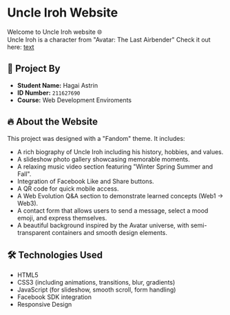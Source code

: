 # Uncle Iroh Website

Welcome to Uncle Iroh website 🌐  
Uncle Iroh is a character from "Avatar: The Last Airbender"
Check it out here: [text](https://wed-2023.github.io/211627690/)

## 👤 Project By

- **Student Name:** Hagai Astrin  
- **ID Number:** `211627690`  
- **Course:** Web Development Enviroments

## 🔥 About the Website

This project was designed with a "Fandom" theme. It includes:

- A rich biography of Uncle Iroh including his history, hobbies, and values.
- A slideshow photo gallery showcasing memorable moments.
- A relaxing music video section featuring "Winter Spring Summer and Fall".
- Integration of Facebook Like and Share buttons.
- A QR code for quick mobile access.
- A Web Evolution Q&A section to demonstrate learned concepts (Web1 → Web3).
- A contact form that allows users to send a message, select a mood emoji, and express themselves.
- A beautiful background inspired by the Avatar universe, with semi-transparent containers and smooth design elements.

## 🛠️ Technologies Used

- HTML5  
- CSS3 (including animations, transitions, blur, gradients)  
- JavaScript (for slideshow, smooth scroll, form handling)  
- Facebook SDK integration  
- Responsive Design  


